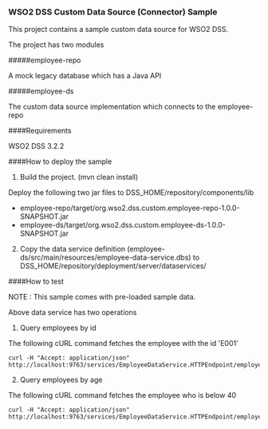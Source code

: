 ### WSO2 DSS Custom Data Source (Connector) Sample

This project contains a sample custom data source for WSO2 DSS.

The project has two modules

#####employee-repo

A mock legacy database which has a Java API

#####employee-ds

The custom data source implementation which connects to the employee-repo

####Requirements

WSO2 DSS 3.2.2 


####How to deploy the sample

1) Build the project. (mvn clean install)

Deploy the following two jar files to DSS_HOME/repository/components/lib

* employee-repo/target/org.wso2.dss.custom.employee-repo-1.0.0-SNAPSHOT.jar
* employee-ds/target/org.wso2.dss.custom.employee-ds-1.0.0-SNAPSHOT.jar


2) Copy the data service definition (employee-ds/src/main/resources/employee-data-service.dbs) to DSS_HOME/repository/deployment/server/dataservices/

####How to test

NOTE : This sample comes with pre-loaded sample data.

Above data service has two operations

1) Query employees by id

The following cURL command fetches the employee with the id 'E001'

```
curl -H "Accept: application/json" http://localhost:9763/services/EmployeeDataService.HTTPEndpoint/employer/E001
```


2) Query employees by age

The following cURL command fetches the employee who is below 40

```
curl -H "Accept: application/json" http://localhost:9763/services/EmployeeDataService.HTTPEndpoint/employer/age/40
```
